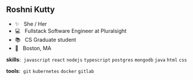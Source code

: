 ## Roshni Kutty 


  -  ✨  <span>&nbsp;</span>  She / Her
  -  :computer:  <span>&nbsp;</span>  Fullstack Software Engineer at Pluralsight
  -  📚   <span>&nbsp;</span>  CS Graduate student
  -  🏡   <span>&nbsp;</span>  Boston, MA


**skills**: <span>&nbsp;</span>`javascript`<span>&nbsp;</span>`react`<span>&nbsp;</span>`nodejs`<span>&nbsp;</span>`typescript`<span>&nbsp;</span>`postgres`<span>&nbsp;</span>`mongodb`<span>&nbsp;</span>`java`<span>&nbsp;</span>`html`<span>&nbsp;</span>`css`

**tools**: <span>&nbsp;</span>`git`<span>&nbsp;</span>`kubernetes`<span>&nbsp;</span>`docker`<span>&nbsp;</span>`gitlab`
